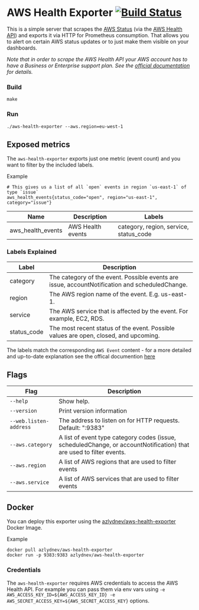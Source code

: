 # AWS Health Exporter [![Build Status](https://travis-ci.com/azlydnev/aws-health-exporter.svg?token=1djnvUyMgtcVefCz54T4&branch=master)](https://travis-ci.com/azlydnev/aws-health-exporter)

This is a simple server that scrapes the [AWS Status](https://status.aws.amazon.com/) (via the [AWS Health API](https://status.aws.amazon.com/)) and exports it via HTTP for Prometheus consumption. That allows you to alert on certain AWS status updates or to just make them visible on your dashboards.

_Note that in order to scrape the AWS Health API your AWS account has to have a Business or Enterprise support plan. See the [official documentation](http://docs.aws.amazon.com/health/latest/ug/what-is-aws-health.html) for details._

### Build
```
make
```

### Run
```
./aws-health-exporter --aws.region=eu-west-1
```

## Exposed metrics
The `aws-health-exporter` exports just one metric (event count) and you want to filter by the included labels.

Example
```
# This gives us a list of all `open` events in region `us-east-1` of type `issue`
aws_health_events{status_code="open", region="us-east-1", category="issue"}
```

Name | Description | Labels
-----|-----|-----
aws_health_events | AWS Health events | category, region, service, status_code

### Labels Explained
Label | Description
-----|-----
category | The category of the event. Possible events are issue, accountNotification and scheduledChange.
region | The AWS region name of the event. E.g. us-east-1.
service | The AWS service that is affected by the event. For example, EC2, RDS.
status_code | The most recent status of the event. Possible values are open, closed, and upcoming.

The labels match the corresponding `AWS Event` content - for a more detailed and up-to-date explanation see the offical documention [here](http://docs.aws.amazon.com/health/latest/APIReference/API_Event.html)

## Flags
Flag | Description
-----|-----
`--help` | Show help.
`--version` | Print version information
`--web.listen-address` | The address to listen on for HTTP requests. Default: ":9383"
`--aws.category` | A list of event type category codes (issue, scheduledChange, or accountNotification) that are used to filter events.
`--aws.region` | A list of AWS regions that are used to filter events
`--aws.service` | A list of AWS services that are used to filter events

## Docker
You can deploy this exporter using the [azlydnev/aws-health-exporter](https://hub.docker.com/r/azlydnev/aws-health-exporter/) Docker Image.

Example
```
docker pull azlydnev/aws-health-exporter
docker run -p 9383:9383 azlydnev/aws-health-exporter
```

### Credentials
The `aws-health-exporter` requires AWS credentials to access the AWS Health API. For example you can pass them via env vars using `-e AWS_ACCESS_KEY_ID=${AWS_ACCESS_KEY_ID} -e AWS_SECRET_ACCESS_KEY=${AWS_SECRET_ACCESS_KEY}` options.

